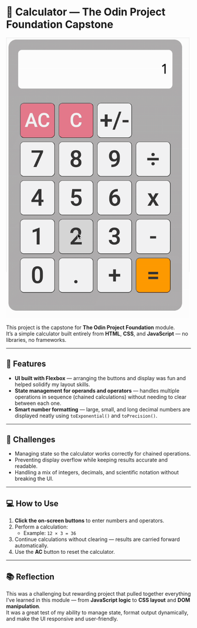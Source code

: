 # 🧮 Calculator — The Odin Project Foundation Capstone

<img src="demo.gif" width="500" alt="Calculator Demo">


This project is the capstone for **The Odin Project Foundation** module.  
It’s a simple calculator built entirely from **HTML**, **CSS**, and **JavaScript** — no libraries, no frameworks.

---

## 🚀 Features
- **UI built with Flexbox** — arranging the buttons and display was fun and helped solidify my layout skills.
- **State management for operands and operators** — handles multiple operations in sequence (chained calculations) without needing to clear between each one.
- **Smart number formatting** — large, small, and long decimal numbers are displayed neatly using `toExponential()` and `toPrecision()`.

---

## 🎯 Challenges
- Managing state so the calculator works correctly for chained operations.
- Preventing display overflow while keeping results accurate and readable.
- Handling a mix of integers, decimals, and scientific notation without breaking the UI.

---

## 💻 How to Use
1. **Click the on-screen buttons** to enter numbers and operators.
2. Perform a calculation:
   - Example: `12 × 3 = 36`
3. Continue calculations without clearing — results are carried forward automatically.
4. Use the **AC** button to reset the calculator.

---

## 📚 Reflection
This was a challenging but rewarding project that pulled together everything I’ve learned in this module — from **JavaScript logic** to **CSS layout** and **DOM manipulation**.  
It was a great test of my ability to manage state, format output dynamically, and make the UI responsive and user-friendly.

